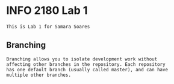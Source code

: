 #  INFO 2180 Lab 1
    This is Lab 1 for Samara Soares

## Branching
    Branching allows you to isolate development work without
    affecting other branches in the repository. Each repository
    has one default branch (usually called master), and can have 
    multiple other branches.